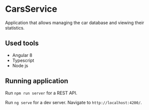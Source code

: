# CarsService

Application that allows managing the car database and viewing their statistics.

## Used tools

- Angular 8
- Typescript
- Node js

## Running application

Run `npm run server` for a REST API.

Run `ng serve` for a dev server. Navigate to `http://localhost:4200/`. 



